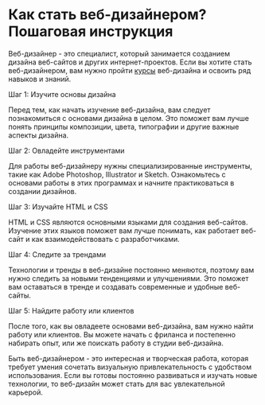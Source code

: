 # Как стать веб-дизайнером? Пошаговая инструкция

Веб-дизайнер - это специалист, который занимается созданием дизайна веб-сайтов и других интернет-проектов. Если вы хотите стать веб-дизайнером, вам нужно пройти [курсы](https://magimoda.com/web-design-online-schools/) веб-дизайна и освоить ряд навыков и знаний.

Шаг 1: Изучите основы дизайна

Перед тем, как начать изучение веб-дизайна, вам следует познакомиться с основами дизайна в целом. Это поможет вам лучше понять принципы композиции, цвета, типографии и другие важные аспекты дизайна.

Шаг 2: Овладейте инструментами

Для работы веб-дизайнеру нужны специализированные инструменты, такие как Adobe Photoshop, Illustrator и Sketch. Ознакомьтесь с основами работы в этих программах и начните практиковаться в создании дизайнов.

Шаг 3: Изучайте HTML и CSS

HTML и CSS являются основными языками для создания веб-сайтов. Изучение этих языков поможет вам лучше понимать, как работает веб-сайт и как взаимодействовать с разработчиками.

Шаг 4: Следите за трендами

Технологии и тренды в веб-дизайне постоянно меняются, поэтому вам нужно следить за новыми тенденциями и улучшениями. Это поможет вам оставаться в тренде и создавать современные и удобные веб-сайты.

Шаг 5: Найдите работу или клиентов

После того, как вы овладеете основами веб-дизайна, вам нужно найти работу или клиентов. Вы можете начать с фриланса и постепенно набирать опыт, или же поискать работу в студии веб-дизайна.

Быть веб-дизайнером - это интересная и творческая работа, которая требует умения сочетать визуальную привлекательность с удобством использования. Если вы готовы постоянно развиваться и изучать новые технологии, то веб-дизайн может стать для вас увлекательной карьерой.
